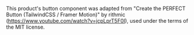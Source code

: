 This product's button component was adapted from "Create the PERFECT Button (TailwindCSS / Framer Motion)" by rithmic (https://www.youtube.com/watch?v=jcpLprT5F0I), used under the terms of the MIT license.
